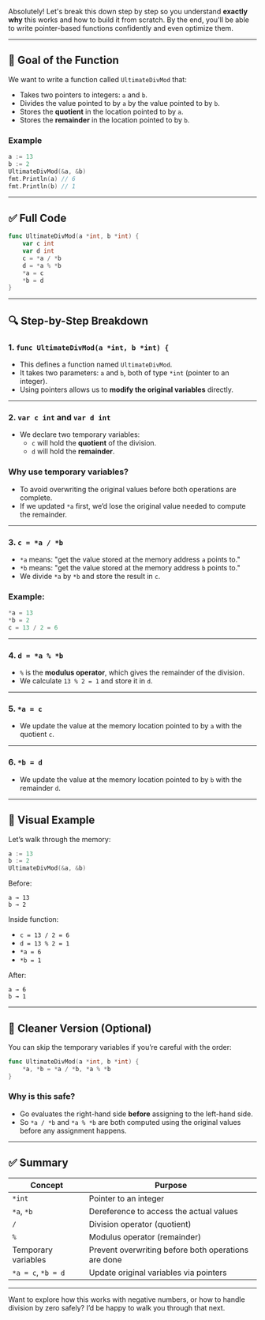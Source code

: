 Absolutely! Let's break this down step by step so you understand **exactly why** this works and how to build it from scratch. By the end, you'll be able to write pointer-based functions confidently and even optimize them.

---

## 🧠 Goal of the Function

We want to write a function called `UltimateDivMod` that:

- Takes two pointers to integers: `a` and `b`.
- Divides the value pointed to by `a` by the value pointed to by `b`.
- Stores the **quotient** in the location pointed to by `a`.
- Stores the **remainder** in the location pointed to by `b`.

### Example

```go
a := 13
b := 2
UltimateDivMod(&a, &b)
fmt.Println(a) // 6
fmt.Println(b) // 1
```

---

## ✅ Full Code

```go
func UltimateDivMod(a *int, b *int) {
	var c int
	var d int
	c = *a / *b
	d = *a % *b
	*a = c
	*b = d
}
```

---

## 🔍 Step-by-Step Breakdown

### 1. `func UltimateDivMod(a *int, b *int) {`

- This defines a function named `UltimateDivMod`.
- It takes two parameters: `a` and `b`, both of type `*int` (pointer to an integer).
- Using pointers allows us to **modify the original variables** directly.

---

### 2. `var c int` and `var d int`

- We declare two temporary variables:
  - `c` will hold the **quotient** of the division.
  - `d` will hold the **remainder**.

### Why use temporary variables?

- To avoid overwriting the original values before both operations are complete.
- If we updated `*a` first, we’d lose the original value needed to compute the remainder.

---

### 3. `c = *a / *b`

- `*a` means: "get the value stored at the memory address `a` points to."
- `*b` means: "get the value stored at the memory address `b` points to."
- We divide `*a` by `*b` and store the result in `c`.

### Example:
```go
*a = 13
*b = 2
c = 13 / 2 = 6
```

---

### 4. `d = *a % *b`

- `%` is the **modulus operator**, which gives the remainder of the division.
- We calculate `13 % 2 = 1` and store it in `d`.

---

### 5. `*a = c`

- We update the value at the memory location pointed to by `a` with the quotient `c`.

---

### 6. `*b = d`

- We update the value at the memory location pointed to by `b` with the remainder `d`.

---

## 🧪 Visual Example

Let’s walk through the memory:

```go
a := 13
b := 2
UltimateDivMod(&a, &b)
```

Before:
```
a → 13
b → 2
```

Inside function:
- `c = 13 / 2 = 6`
- `d = 13 % 2 = 1`
- `*a = 6`
- `*b = 1`

After:
```
a → 6
b → 1
```

---

## 🧼 Cleaner Version (Optional)

You can skip the temporary variables if you’re careful with the order:

```go
func UltimateDivMod(a *int, b *int) {
	*a, *b = *a / *b, *a % *b
}
```

### Why is this safe?

- Go evaluates the right-hand side **before** assigning to the left-hand side.
- So `*a / *b` and `*a % *b` are both computed using the original values before any assignment happens.

---

## ✅ Summary

| Concept | Purpose |
|--------|---------|
| `*int` | Pointer to an integer |
| `*a`, `*b` | Dereference to access the actual values |
| `/` | Division operator (quotient) |
| `%` | Modulus operator (remainder) |
| Temporary variables | Prevent overwriting before both operations are done |
| `*a = c`, `*b = d` | Update original variables via pointers |

---

Want to explore how this works with negative numbers, or how to handle division by zero safely? I’d be happy to walk you through that next.
